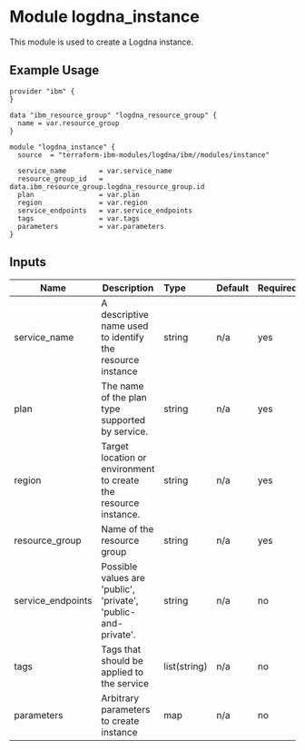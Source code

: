 # Module logdna_instance

This module is used to create a Logdna instance.

## Example Usage
```
provider "ibm" {
}

data "ibm_resource_group" "logdna_resource_group" {
  name = var.resource_group
}

module "logdna_instance" {
  source  = "terraform-ibm-modules/logdna/ibm//modules/instance"

  service_name        = var.service_name
  resource_group_id   = data.ibm_resource_group.logdna_resource_group.id
  plan                = var.plan
  region              = var.region
  service_endpoints   = var.service_endpoints
  tags                = var.tags
  parameters          = var.parameters
}

```

## Inputs

| Name               | Description                                                      | Type         | Default | Required |
|--------------------|------------------------------------------------------------------|:-------------|:------- |:---------|
| service\_name      | A descriptive name used to identify the resource instance        | string       | n/a     | yes      |
| plan               | The name of the plan type supported by service.                  | string       | n/a     | yes      |
| region             | Target location or environment to create the resource instance.  | string       | n/a     | yes      |
| resource\_group    | Name of the resource group                                       | string       | n/a     | yes      |
| service\_endpoints | Possible values are 'public', 'private', 'public-and-private'.   | string       | n/a     | no       |
| tags               | Tags that should be applied to the service                       | list(string) | n/a     | no       |
| parameters         | Arbitrary parameters to create instance                          | map          | n/a     | no       |
